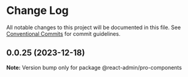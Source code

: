 # Change Log

All notable changes to this project will be documented in this file.
See [Conventional Commits](https://conventionalcommits.org) for commit guidelines.

## 0.0.25 (2023-12-18)

**Note:** Version bump only for package @react-admin/pro-components
